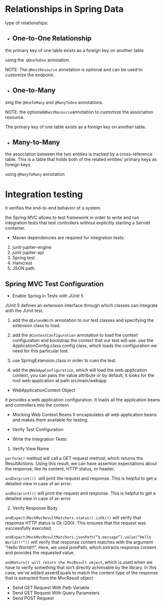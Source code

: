 
# Relationships in Spring Data

type of relationships:

- ## One-to-One Relationship 

 the primary key of one table exists as a foreign key on another table 

  using the` @OneToOne` annotation. 

  NOTE: The `@RestResource` annotation is optional and can be used to customize the endpoint.

 - ## One-to-Many

 sing the `@OneToMany` and `@ManyToOne` annotations.

 NOTE: the optional` @RestResource `annotation to customize the association resource. 

The primary key of one table exists as a foreign key on another table. 

 - ## Many-to-Many
the association between the two entities is tracked by a cross-reference table. This is a table that holds both of the related entities’ primary keys as foreign keys.

 using `@ManyToMany` annotation

 # Integration testing  

 it verifies the end-to-end behavior of a system.

 the Spring MVC  allows to test framework in order to write and run integration tests that test controllers without explicitly starting a Servlet container.

 - Maven dependencies are required for integration tests:

 1. junit-jupiter-engine
 2.  junit-jupiter-api
 3.  Spring test
 4. Hamcrest
 5. JSON path 

## Spring MVC Test Configuration 

- Enable Spring in Tests with JUnit 5 
 
 JUnit 5 defines an extension interface through which classes can integrate with the JUnit test. 

 1. add the `@ExtendWith` annotation to our test classes and specifying the extension class to load. 

 2. add the `@ContextConfiguration` annotation to load the context configuration and bootstrap the context that our test will use.
 use the ApplicationConfig.class config class, which loads the configuration we need for this particular test.


  3. use SpringExtension.class in order to ruen the test.

  4. add the `@WebAppConfiguration`, which will load the web application context, you can pass the value attribute or by default, it looks for the root web application at path src/main/webapp. 

- WebApplicationContext Object

it provides a web application configuration. It loads all the application beans and controllers into the context

- Mocking Web Context Beans
It encapsulates all web application beans and makes them available for testing.

- Verify Test Configuration
- Write the Integration Tests:

1. Verify View Name 

`perform()` method will call a GET request method, which returns the ResultActions. Using this result, we can have assertion expectations about the response, like its content, HTTP status, or header. 

`andDo(print()) `will print the request and response. This is helpful to get a detailed view in case of an error. 

`andDo(print())` will print the request and response. This is helpful to get a detailed view in case of an error

2. Verify Response Body

`andExpect(MockMvcResultMatchers.status().isOk())` will verify that response HTTP status is Ok (200). This ensures that the request was successfully executed. 


`andExpect(MockMvcResultMatchers.jsonPath(“$.message”).value(“Hello World!!!”))` will verify that response content matches with the argument “Hello World!!!“. Here, we used jsonPath, which extracts response content and provides the requested value.

`andReturn() will return the MvcResult object`, which is used when we have to verify something that isn't directly achievable by the library. In this case, we've added assertEquals to match the content type of the response that is extracted from the MvcResult object


- Send GET Request With Path Variable
- Send GET Request With Query Parameters
- Send POST Request
